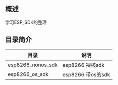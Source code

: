 ## 概述
学习ESP_SDK的整理
## 目录简介
| 目录 | 说明 |
| --- | ---  |
|esp8266_nonos_sdk|esp8266 裸核sdk|
|esp8266_os_sdk|esp8266 带os的sdk|